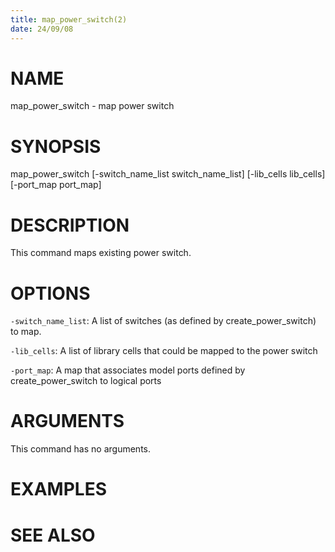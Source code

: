 ```yaml
---
title: map_power_switch(2)
date: 24/09/08
---
```


# NAME

map_power_switch - map power switch

# SYNOPSIS

map_power_switch
    [-switch_name_list switch_name_list]
    [-lib_cells lib_cells]
    [-port_map port_map]


# DESCRIPTION

This command maps existing power switch.

# OPTIONS

`-switch_name_list`:   A list of switches (as defined by create_power_switch) to map.

`-lib_cells`:  A list of library cells that could be mapped to the power switch

`-port_map`:  A map that associates model ports defined by create_power_switch to logical ports

# ARGUMENTS

This command has no arguments.

# EXAMPLES

# SEE ALSO
